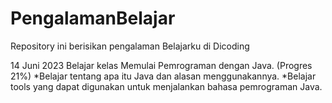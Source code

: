 # PengalamanBelajar
Repository ini berisikan pengalaman Belajarku di Dicoding

14 Juni 2023
Belajar kelas Memulai Pemrograman dengan Java. (Progres 21%)
*Belajar tentang apa itu Java dan alasan menggunakannya.
*Belajar tools yang dapat digunakan untuk menjalankan bahasa pemrograman Java.
